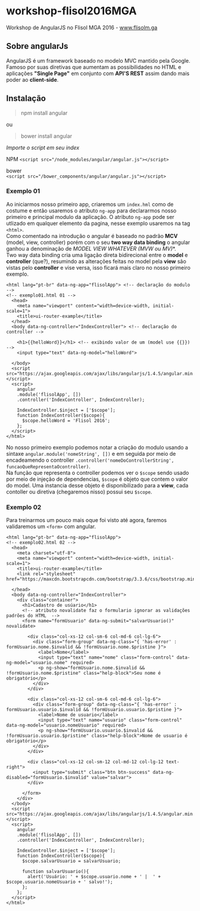 # workshop-flisol2016MGA
Workshop de AngularJS no Flisol MGA 2016 - www.flisolm.ga

## Sobre angularJs
AngularJS é um framework baseado no modelo MVC mantido pela Google. Famoso por suas diretivas que aumentam as possibilidades no HTML e aplicações **"Single Page"** em conjunto com **API'S REST** assim dando mais poder ao **client-side**.

## Instalação 

>npm install angular

ou

>bower install angular

_Importe o script em seu index_  

NPM
```<script src="/node_modules/angular/angular.js"></script>```

bower  
```<script src="/bower_components/angular/angular.js"></script>```

### Exemplo 01 

Ao iniciarmos nosso primeiro app, criaremos um ```index.hml``` como de costume e então usaremos o atributo ```ng-app``` para declararmos nosso primeiro e principal modulo da aplicação. O atributo ```ng-app``` pode ser utlizado em qualquer elemento da pagina, nesse exemplo usaremos na tag ```<html>```.  
Como comentado na introdução o angular é baseado no padrão **MCV** (model, view, controller) porém com o seu **two way data binding** o angular ganhou a denominação de **MODEL VIEW WHATEVER (MVW ou MV*)**.  
Two way data binding cria uma ligação direta bidirecional entre o **model** e **controller** (que?), resumindo as alterações feitas no model pela **view** são vistas pelo **controller** e vise versa, isso ficará mais claro no nosso primeiro exemplo.  
```
<html lang="pt-br" data-ng-app="flisolApp"> <!-- declaração do modulo -->
<!-- exemplo01.html 01 -->
  <head>
    <meta name="viewport" content="width=device-width, initial-scale=1">
    <title>ui-router-example</title>
  </head>
  <body data-ng-controller="IndexController"> <!-- declaração do controller -->
    
    <h1>{{helloWord}}</h1> <!-- exibindo valor de um (model use {{}}) -->
    <input type="text" data-ng-model="helloWord">
 
  </body>
  <script src="https://ajax.googleapis.com/ajax/libs/angularjs/1.4.5/angular.min.js"></script>
  <script>
    angular
    .module('flisolApp', [])
    .controller('IndexController', IndexController);
    
    IndexController.$inject = ['$scope']; 
    function IndexController($scope){
      $scope.helloWord = 'Flisol 2016';
    };
  </script>
</html>
``` 
No nosso primeiro exemplo podemos notar a criação do modulo usando a sintaxe ```angular.module('nomeString', [])``` e em seguida por meio de encadeamendo o controller ```.controller('nomeDoControllerString', funcaoQueRepresentaOcontroller)```.   
Na função que representa o controller podemos ver o ```$scope``` sendo usado por meio de injeção de dependencias, ```$scope``` é objeto que contem o valor do model. Uma instancia desse objeto é disponibilizado para a **view**, cada contoller ou diretiva (chegaremos nisso)  possui seu ```$scope```.

### Exemplo 02 

Para treinarmos um pouco mais oque foi visto até agora, faremos validaremos um ```<form>``` com angular.

```
<html lang="pt-br" data-ng-app="flisolApp"> 
<!-- exemplo02.html 02 -->
  <head>
    <meta charset="utf-8">
    <meta name="viewport" content="width=device-width, initial-scale=1">
    <title>ui-router-example</title>
    <link rel="stylesheet" href="https://maxcdn.bootstrapcdn.com/bootstrap/3.3.6/css/bootstrap.min.css">

  </head>
  <body data-ng-controller="IndexController"> 
    <div class="container">
      <h1>Cadastro de usúario</h1>
      <!-- atributo novalidate faz o formulario ignorar as validações padrões do HTML  -->
      <form name="formUsuario" data-ng-submit="salvarUsuario()" novalidate> 
       
        <div class="col-xs-12 col-sm-6 col-md-6 col-lg-6">
          <div class="form-group" data-ng-class="{ 'has-error' : formUsuario.nome.$invalid && !formUsuario.nome.$pristine }">
            <label>Nome</label>
            <input type="text" name="nome" class="form-control" data-ng-model="usuario.nome" required>
            <p ng-show="formUsuario.nome.$invalid && !formUsuario.nome.$pristine" class="help-block">Seu nome é obrigatório</p>
          </div>
        </div>
       
        <div class="col-xs-12 col-sm-6 col-md-6 col-lg-6">
          <div class="form-group" data-ng-class="{ 'has-error' : formUsuario.usuario.$invalid && !formUsuario.usuario.$pristine }">
            <label>Nome de usuario</label>
            <input type="text" name="usuario" class="form-control" data-ng-model="usuario.nomeUsuario" required>
            <p ng-show="formUsuario.usuario.$invalid && !formUsuario.usuario.$pristine" class="help-block">Nome de usuario é obrigatório</p>
          </div>
        </div>
       
        <div class="col-xs-12 col-sm-12 col-md-12 col-lg-12 text-right">
          <input type="submit" class="btn btn-success" data-ng-disabled="formUsuario.$invalid" value="salvar">
        </div>
        
      </form>
    </div>
  </body>
  <script src="https://ajax.googleapis.com/ajax/libs/angularjs/1.4.5/angular.min.js"></script>
  <script>
    angular
    .module('flisolApp', [])
    .controller('IndexController', IndexController);
    
    IndexController.$inject = ['$scope']; 
    function IndexController($scope){
      $scope.salvarUsuario = salvarUsuario;

      function salvarUsuario(){
        alert('Usuário: ' + $scope.usuario.nome + ' |  ' + $scope.usuario.nomeUsuario + ' salvo!');
      };
    };
  </script>
</html>
```